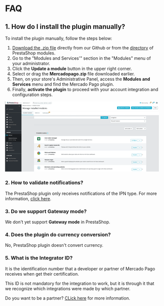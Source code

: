 # FAQ

## 1. How do I install the plugin manually?
 
To install the plugin manually, follow the steps below:
 
1. [Download the .zip file](https://github.com/mercadopago/cart-prestashop-7/raw/master/mercadopago.zip) directly from our Github or from the [directory](https://addons.prestashop.com/en/payment-card-wallet/23962-mercado-pago.html) of PrestaShop modules.
2. Go to the "Modules and Services'" section in the "Modules" menu of your administrator.
3. Click the **Update a module** button in the upper right corner.
4. Select or drag the **Mercadopago.zip** file downloaded earlier.
5. Then, on your store's Administrative Panel, access the **Modules and Services** menu and find the Mercado Pago plugin.
6. Finally, **activate the plugin** to proceed with your account integration and configuration steps.

![Activate plugin manually](/images/prestashop/instalacao_manual_en.gif)

### 2. How to validate notifications?
 
The PrestaShop plugin only receives notifications of the IPN type. For more information, [click here](https://www.mercadopago[FAKER][URL][DOMAIN]/developers/en/guides/notifications/ipn).
 
### 3. Do we support Gateway mode?
 
We don't yet support **Gateway mode** in PrestaShop.
 
### 4. Does the plugin do currency conversion?
 
No, PrestaShop plugin doesn't convert currency.

### 5. What is the Integrator ID?

It is the identification number that a developer or partner of Mercado Pago receives when get their certification.

This ID is not mandatory for the integration to work, but it is through it that we recognize which integrations were made by which partner.

Do you want to be a partner? [CLick here](https://www.mercadopago[FAKER][URL][DOMAIN]/developers/en/developer-program) for more information.